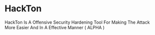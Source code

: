 # HackTon
HackTon Is A Offensive Security Hardening Tool For Making The Attack More Easier And In A Effective Manner ( ALPHA )
